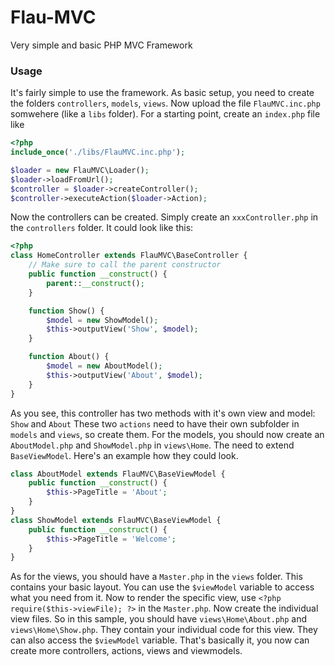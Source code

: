 Flau-MVC
========

Very simple and basic PHP MVC Framework

### Usage
It's fairly simple to use the framework. As basic setup, you need to create the folders `controllers`, `models`, `views`.
Now upload the file `FlauMVC.inc.php` somwehere (like a `libs` folder).
For a starting point, create an `index.php` file like
```php
<?php
include_once('./libs/FlauMVC.inc.php');

$loader = new FlauMVC\Loader();
$loader->loadFromUrl();
$controller = $loader->createController();
$controller->executeAction($loader->Action);
```
Now the controllers can be created. Simply create an `xxxController.php` in the `controllers` folder. It could look like this:
```php
<?php
class HomeController extends FlauMVC\BaseController {
    // Make sure to call the parent constructor
    public function __construct() {
        parent::__construct();
    }

    function Show() {
        $model = new ShowModel();
        $this->outputView('Show', $model);
    }

    function About() {
        $model = new AboutModel();
        $this->outputView('About', $model);
    }
}
```
As you see, this controller has two methods with it's own view and model: `Show` and `About`
These two `actions` need to have their own subfolder in `models` and `views`, so create them.
For the models, you should now create an `AboutModel.php` and `ShowModel.php` in `views\Home`.
The need to extend `BaseViewModel`. Here's an example how they could look.
```php
class AboutModel extends FlauMVC\BaseViewModel {
    public function __construct() {
        $this->PageTitle = 'About';
    }
}
class ShowModel extends FlauMVC\BaseViewModel {
    public function __construct() {
        $this->PageTitle = 'Welcome';
    }
}
```
As for the views, you should have a `Master.php` in the `views` folder. This contains your basic layout. You can use the `$viewModel` variable to access what you need from it. Now to render the specific view, use `<?php require($this->viewFile); ?>` in the `Master.php`.
Now create the individual view files. So in this sample, you should have `views\Home\About.php` and `views\Home\Show.php`. They contain your individual code for this view. They can also access the `$viewModel` variable.
That's basically it, you now can create more controllers, actions, views and viewmodels.
